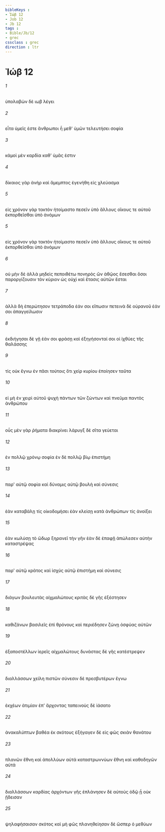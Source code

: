 ```yaml
---
bibleKeys : 
- Ἰώβ 12
- Job 12
- Jb 12
tags : 
- Bible/Jb/12
- grec
cssclass : grec
direction : ltr
---
```


# Ἰώβ 12

###### 1
ὑπολαβὼν δὲ ιωβ λέγει
###### 2
εἶτα ὑμεῖς ἐστε ἄνθρωποι ἦ μεθ' ὑμῶν τελευτήσει σοφία
###### 3
κἀμοὶ μὲν καρδία καθ' ὑμᾶς ἐστιν
###### 4
δίκαιος γὰρ ἀνὴρ καὶ ἄμεμπτος ἐγενήθη εἰς χλεύασμα
###### 5
εἰς χρόνον γὰρ τακτὸν ἡτοίμαστο πεσεῖν ὑπὸ ἄλλους οἴκους τε αὐτοῦ ἐκπορθεῖσθαι ὑπὸ ἀνόμων
###### 5
εἰς χρόνον γὰρ τακτὸν ἡτοίμαστο πεσεῖν ὑπὸ ἄλλους οἴκους τε αὐτοῦ ἐκπορθεῖσθαι ὑπὸ ἀνόμων
###### 6
οὐ μὴν δὲ ἀλλὰ μηδεὶς πεποιθέτω πονηρὸς ὢν ἀθῷος ἔσεσθαι ὅσοι παροργίζουσιν τὸν κύριον ὡς οὐχὶ καὶ ἔτασις αὐτῶν ἔσται
###### 7
ἀλλὰ δὴ ἐπερώτησον τετράποδα ἐάν σοι εἴπωσιν πετεινὰ δὲ οὐρανοῦ ἐάν σοι ἀπαγγείλωσιν
###### 8
ἐκδιήγησαι δὲ γῇ ἐάν σοι φράσῃ καὶ ἐξηγήσονταί σοι οἱ ἰχθύες τῆς θαλάσσης
###### 9
τίς οὐκ ἔγνω ἐν πᾶσι τούτοις ὅτι χεὶρ κυρίου ἐποίησεν ταῦτα
###### 10
εἰ μὴ ἐν χειρὶ αὐτοῦ ψυχὴ πάντων τῶν ζώντων καὶ πνεῦμα παντὸς ἀνθρώπου
###### 11
οὖς μὲν γὰρ ῥήματα διακρίνει λάρυγξ δὲ σῖτα γεύεται
###### 12
ἐν πολλῷ χρόνῳ σοφία ἐν δὲ πολλῷ βίῳ ἐπιστήμη
###### 13
παρ' αὐτῷ σοφία καὶ δύναμις αὐτῷ βουλὴ καὶ σύνεσις
###### 14
ἐὰν καταβάλῃ τίς οἰκοδομήσει ἐὰν κλείσῃ κατὰ ἀνθρώπων τίς ἀνοίξει
###### 15
ἐὰν κωλύσῃ τὸ ὥδωρ ξηρανεῖ τὴν γῆν ἐὰν δὲ ἐπαφῇ ἀπώλεσεν αὐτὴν καταστρέψας
###### 16
παρ' αὐτῷ κράτος καὶ ἰσχύς αὐτῷ ἐπιστήμη καὶ σύνεσις
###### 17
διάγων βουλευτὰς αἰχμαλώτους κριτὰς δὲ γῆς ἐξέστησεν
###### 18
καθιζάνων βασιλεῖς ἐπὶ θρόνους καὶ περιέδησεν ζώνῃ ὀσφύας αὐτῶν
###### 19
ἐξαποστέλλων ἱερεῖς αἰχμαλώτους δυνάστας δὲ γῆς κατέστρεψεν
###### 20
διαλλάσσων χείλη πιστῶν σύνεσιν δὲ πρεσβυτέρων ἔγνω
###### 21
ἐκχέων ἀτιμίαν ἐπ' ἄρχοντας ταπεινοὺς δὲ ἰάσατο
###### 22
ἀνακαλύπτων βαθέα ἐκ σκότους ἐξήγαγεν δὲ εἰς φῶς σκιὰν θανάτου
###### 23
πλανῶν ἔθνη καὶ ἀπολλύων αὐτά καταστρωννύων ἔθνη καὶ καθοδηγῶν αὐτά
###### 24
διαλλάσσων καρδίας ἀρχόντων γῆς ἐπλάνησεν δὲ αὐτοὺς ὁδῷ ᾗ οὐκ ᾔδεισαν
###### 25
ψηλαφήσαισαν σκότος καὶ μὴ φῶς πλανηθείησαν δὲ ὥσπερ ὁ μεθύων
